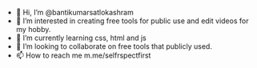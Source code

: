 - 👋 Hi, I’m @bantikumarsatlokashram
- 👀 I’m interested in creating free tools for public use and edit videos for my hobby.
- 🌱 I’m currently learning css, html and js
- 💞️ I’m looking to collaborate on free tools that publicly used.
- 📫 How to reach me m.me/selfrspectfirst

<!---
bantikumarsatlokashram/bantikumarsatlokashram is a ✨ special ✨ repository because its `README.md` (this file) appears on your GitHub profile.
You can click the Preview link to take a look at your changes.
--->
